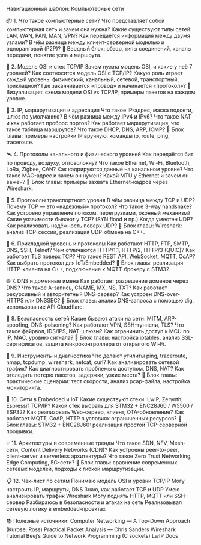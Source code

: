 Навигационный шаблон: Компьютерные сети

📦 1. Что такое компьютерные сети?
Что представляет собой компьютерная сеть и зачем она нужна?
Какие существуют типы сетей: LAN, WAN, PAN, MAN, VPN?
Как передаётся информация между двумя узлами?
В чём разница между клиент-серверной моделью и одноранговой (P2P)?
🔹 Вводный блок: обзор, типы соединений, каналы передачи, понятие узла и маршрута.

🧱 2. Модель OSI и стек TCP/IP
Зачем нужна модель OSI, и какие у неё 7 уровней?
Как соотносится модель OSI с TCP/IP?
Какую роль играет каждый уровень: физический, канальный, сетевой, транспортный, прикладной?
Где заканчивается «провод» и начинается «протокол»?
🔹 Визуализация: схема модели OSI vs TCP/IP, примеры пакетов на каждом уровне.

🧮 3. IP, маршрутизация и адресация
Что такое IP-адрес, маска подсети, шлюз по умолчанию?
В чём разница между IPv4 и IPv6?
Что такое NAT и как работает проброс портов?
Как работает маршрутизация, что такое таблица маршрутов?
Что такое DHCP, DNS, ARP, ICMP?
🔹 Блок главы: примеры настройки IP вручную, команды ip, route, ping, traceroute.

🛰️ 4. Протоколы канального и физического уровней
Как передаётся бит по проводу, воздуху, оптоволокну?
Что такое Ethernet, Wi-Fi, Bluetooth, LoRa, Zigbee, CAN?
Как кадрируются данные на канальном уровне?
Что такое MAC-адрес и зачем он нужен?
Какой MTU у Ethernet и зачем он важен?
🔹 Блок главы: примеры захвата Ethernet-кадров через Wireshark.

🚚 5. Протоколы транспортного уровня
В чём разница между TCP и UDP?
Почему TCP — это «надежный» протокол? Что такое 3-way handshake?
Как устроено управление потоком, перегрузками, оконный механизм?
Какие уязвимости бывают у TCP? (SYN flood и пр.)
Когда уместен UDP? Как реализовать надёжность поверх UDP?
🔹 Блок главы: Wireshark: анализ TCP-сессии, реализация UDP-обмена на C++.

🧩 6. Прикладной уровень и протоколы
Как работают HTTP, FTP, SMTP, DNS, SSH, Telnet?
Чем отличаются HTTP/1.1, HTTP/2, HTTP/3 (QUIC)?
Как работает TLS поверх TCP?
Что такое REST API, WebSocket, MQTT, CoAP?
Как выбрать протокол для IoT/Embedded?
🔹 Блок главы: реализация HTTP-клиента на C++, подключение к MQTT-брокеру с STM32.

🌐 7. DNS и доменные имена
Как работает разрешение доменов через DNS?
Что такое A-запись, CNAME, MX, NS, TXT?
Как работает рекурсивный и авторитетный DNS-сервер?
Как устроен DNS-over-HTTPS или DNSSEC?
🔹 Блок главы: анализ DNS-запроса с помощью dig, использование API Cloudflare.

🔐 8. Безопасность сетей
Какие бывают атаки на сети: MITM, ARP-spoofing, DNS-poisoning?
Как работают VPN, SSH-туннели, TLS?
Что такое файрвол, IDS/IPS, NAT-шлюзы?
Как ограничить доступ к MCU по IP, MAC, уровню сигнала?
🔹 Блок главы: настройка iptables, анализ SSL-сертификатов, защита микроконтроллера от открытого Wi-Fi.

🧰 9. Инструменты и диагностика
Что делают утилиты ping, traceroute, nmap, tcpdump, wireshark, netcat, curl?
Как анализировать сетевой трафик?
Как диагностировать проблемы с доступом, DNS, NAT?
Как отследить потерю пакетов, задержки, узкие места?
🔹 Блок главы: практические сценарии: тест скорости, анализ pcap-файла, настройка мониторинга.

📶 10. Сети в Embedded и IoT
Какие существуют стеки: LwIP, Zerynth, Espressif TCP/IP?
Какой стек выбрать для STM32 + ENC28J60 / W5500 / ESP32?
Как реализовать Web-сервер, клиент, OTA-обновление?
Как работает MQTT, CoAP, HTTP в условиях ограниченных ресурсов?
🔹 Блок главы: STM32 + ENC28J60: реализация простой TCP-серверной прошивки.

💡 11. Архитектуры и современные тренды
Что такое SDN, NFV, Mesh-сети, Content Delivery Networks (CDN)?
Как устроены peer-to-peer, client-server и serverless архитектуры?
Что такое Zero Trust Networking, Edge Computing, 5G-сети?
🔹 Блок главы: сравнение современных сетевых моделей, подходы к гибкой маршрутизации.

📋 12. Чек-лист по сетям
 Понимаю модель OSI и уровни TCP/IP
 Могу настроить IP, маршруты, DNS
 Знаю, как работает TCP и UDP
 Умею анализировать трафик Wireshark
 Могу поднять HTTP, MQTT или SSH-сервер
 Разбираюсь в безопасности и атаках на сеть
 Реализовывал сетевую логику в embedded-проектах

📚 Полезные источники:
Computer Networking — A Top-Down Approach (Kurose, Ross)
Practical Packet Analysis — Chris Sanders
Wireshark Tutorial
Beej’s Guide to Network Programming (C sockets)
LwIP Docs
